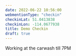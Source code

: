 ```yaml
---
date: 2022-06-22 10:56:00
webmentionType: "checkin"
checkinLat: 51.0413838
checkinLon: -114.0677938
title: Demo Checkin
draft: true
---
```


Working at the carwash till 7PM